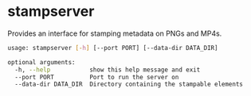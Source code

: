 # stampserver

Provides an interface for stamping metadata on PNGs and MP4s.

```bash
usage: stampserver [-h] [--port PORT] [--data-dir DATA_DIR]

optional arguments:
  -h, --help           show this help message and exit
  --port PORT          Port to run the server on
  --data-dir DATA_DIR  Directory containing the stampable elements
```

